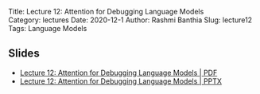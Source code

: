 Title: Lecture 12: Attention for Debugging Language Models	
Category: lectures
Date: 2020-12-1
Author: Rashmi Banthia
Slug: lecture12
Tags: Language Models

## Slides

- [Lecture 12: Attention for Debugging Language Models	  | PDF]({attach}presentation/lecture12.pdf) 
- [Lecture 12: Attention for Debugging Language Models		 | PPTX]({attach}presentation/lecture12.pptx) 

<!-- 
## Demo 

- [CNNs for Image Data, Activation Maximization and Saliency Maps](https://colab.research.google.com/drive/1telwLH_vQImE8GcnQ7bxQA2FkZpeNf8H?usp=sharing) -->